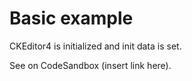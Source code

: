 # Basic example

CKEditor4 is initialized and init data is set.

See on CodeSandbox (insert link here).
